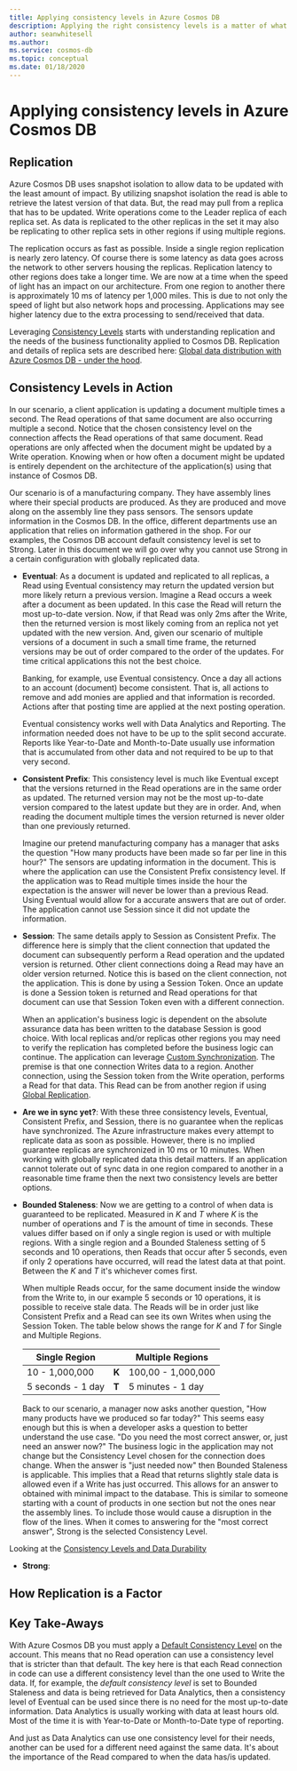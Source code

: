 ```yaml
---
title: Applying consistency levels in Azure Cosmos DB
description: Applying the right consistency levels is a matter of what business question you are trying to answer.
author: seanwhitesell
ms.author: 
ms.service: cosmos-db
ms.topic: conceptual
ms.date: 01/18/2020
---
```

# Applying consistency levels in Azure Cosmos DB

## Replication

Azure Cosmos DB uses snapshot isolation to allow data to be updated with the least amount of impact. By utilizing snapshot isolation the read is able to retrieve the latest version of that data. But, the read may pull from a replica that has to be updated. Write operations come to the Leader replica of each replica set. As data is replicated to the other replicas in the set it may also be replicating to other replica sets in other regions if using multiple regions.

The replication occurs as fast as possible. Inside a single region replication is nearly zero latency. Of course there is some latency as data goes across the network to other servers housing the replicas. Replication latency to other regions does take a longer time. We are now at a time when the speed of light has an impact on our architecture. From one region to another there is approximately 10 ms of latency per 1,000 miles. This is due to not only the speed of light but also network hops and processing. Applications may see higher latency due to the extra processing to send/received that data. 

Leveraging [Consistency Levels](consistency-levels.md) starts with understanding replication and the needs of the business functionality applied to Cosmos DB. Replication and details of replica sets are described here: [Global data distribution with Azure Cosmos DB - under the hood](global-dist-under-the-hood.md). 

## Consistency Levels in Action

In our scenario, a client application is updating a document multiple times a second. The Read operations of that same document are also occurring multiple a second. Notice that the chosen consistency level on the connection affects the Read operations of that same document. Read operations are only affected when the document might be updated by a Write operation. Knowing when or how often a document might be updated is entirely dependent on the architecture of the application(s) using that instance of Cosmos DB.

Our scenario is of a manufacturing company. They have assembly lines where their special products are produced. As they are produced and move along on the assembly line they pass sensors. The sensors update information in the Cosmos DB. In the office, different departments use an application that relies on information gathered in the shop. For our examples, the Cosmos DB account default consistency level is set to Strong. Later in this document we will go over why you cannot use Strong in a certain configuration with globally replicated data.

- **Eventual**: As a document is updated and replicated to all replicas, a Read using Eventual consistency may return the updated version but more likely return a previous version. Imagine a Read occurs a week after a document as been updated. In this case the Read will return the most up-to-date version. Now, if that Read was only 2ms after the Write, then the returned version is most likely coming from an replica not yet updated with the new version. And, given our scenario of multiple versions of a document in such a small time frame, the returned versions may be out of order compared to the order of the updates. For time critical applications this not the best choice.

    Banking, for example, use Eventual consistency. Once a day all actions to an account (document) become consistent. That is, all actions to remove and add monies are applied and that information is recorded. Actions after that posting time are applied at the next posting operation.

    Eventual consistency works well with Data Analytics and Reporting. The information needed does not have to be up to the split second accurate. Reports like Year-to-Date and Month-to-Date usually use information that is accumulated from other data and not required to be up to that very second.

- **Consistent Prefix**: This consistency level is much like Eventual except that the versions returned in the Read operations are in the same order as updated. The returned version may not be the most up-to-date version compared to the latest update but they are in order. And, when reading the document multiple times the version returned is never older than one previously returned.

    Imagine our pretend manufacturing company has a manager that asks the question "How many products have been made so far per line in this hour?" The sensors are updating information in the document. This is where the application can use the Consistent Prefix consistency level. If the application was to Read multiple times inside the hour the expectation is the answer will never be lower than a previous Read. Using Eventual would allow for a accurate answers that are out of order. The application cannot use Session since it did not update the information.

- **Session**: The same details apply to Session as Consistent Prefix. The difference here is simply that the client connection that updated the document can subsequently perform a Read operation and the updated version is returned. Other client connections doing a Read may have an older version returned. Notice this is based on the client connection, not the application. This is done by using a Session Token. Once an update is done a Session token is returned and Read operations for that document can use that Session Token even with a different connection.

    When an application's business logic is dependent on the absolute assurance data has been written to the database Session is good choice. With local replicas and/or replicas other regions you may need to verify the replication has completed before the business logic can continue. The application can leverage [Custom Synchronization](how-to-multi-master.md). The premise is that one connection Writes data to a region. Another connection, using the Session token from the Write operation, performs a Read for that data. This Read can be from another region if using [Global Replication](distribute-data-globally.md).

- **Are we in sync yet?**: With these three consistency levels, Eventual, Consistent Prefix, and Session, there is no guarantee when the replicas have synchronized. The Azure infrastructure makes every attempt to replicate data as soon as possible. However, there is no implied guarantee replicas are synchronized in 10 ms or 10 minutes. When working with globally replicated data this detail matters. If an application cannot tolerate out of sync data in one region compared to another in a reasonable time frame then the next two consistency levels are better options. 

- **Bounded Staleness**: Now we are getting to a control of when data is guaranteed to be replicated. Measured in *K* and *T* where *K* is the number of operations and *T* is the amount of time in seconds. These values differ based on if only a single region is used or with multiple regions. With a single region and a Bounded Staleness setting of 5 seconds and 10 operations, then Reads that occur after 5 seconds, even if only 2 operations have occurred, will read the latest data at that point. Between the *K* and *T* it's whichever comes first.

    When multiple Reads occur, for the same document inside the window from the Write to, in our example 5 seconds or 10 operations, it is possible to receive stale data. The Reads will be in order just like Consistent Prefix and a Read can see its own Writes when using the Session Token. The table below shows the range for *K* and *T* for Single and Multiple Regions.

    |**Single Region**| | **Multiple Regions**|
    |-----------------|--|----------------------|
    |10 - 1,000,000|**K**|100,00 - 1,000,000|
    |5 seconds - 1 day|**T**|5 minutes - 1 day|

    Back to our scenario, a manager now asks another question, "How many products have we produced so far today?" This seems easy enough but this is when a developer asks a question to better understand the use case. "Do you need the most correct answer, or, just need an answer now?" The business logic in the application may not change but the Consistency Level chosen for the connection does change. When the answer is "just needed now" then Bounded Staleness is applicable. This implies that a Read that returns slightly stale data is allowed even if a Write has just occurred. This allows for an answer to obtained with minimal impact to the database. This is similar to someone starting with a count of products in one section but not the ones near the assembly lines. To include those would cause a disruption in the flow of the lines. When it comes to answering for the "most correct answer", Strong is the selected Consistency Level.


 Looking at the [Consistency Levels and Data Durability](consistency-levels-tradeoffs)  


- **Strong**: 



## How Replication is a Factor


## Key Take-Aways

With Azure Cosmos DB you must apply a [Default Consistency Level](how-to-manage-consistency.md) on the account. This means that no Read operation can use a consistency level that is stricter than that default. The key here is that each Read connection in code can use a different consistency level than the one used to Write the data. If, for example, the *default consistency level* is set to Bounded Staleness and data is being retrieved for Data Analytics, then a consistency level of Eventual can be used since there is no need for the most up-to-date information. Data Analytics is usually working with data at least hours old. Most of the time it is with Year-to-Date or Month-to-Date type of reporting.

And just as Data Analytics can use one consistency level for their needs, another can be used for a different need against the same data. It's about the importance of the Read compared to when the data has/is updated.


